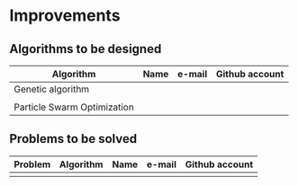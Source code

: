 # Improvements

## Algorithms to be designed

| Algorithm                    | Name                  | e-mail                    | Github account         |
| ---------------------------- | --------------------- | ------------------------- | ---------------------- |
| Genetic algorithm            |                       |                           |                        |
|                              |                       |                           |                        |
| Particle Swarm Optimization  |                       |                           |                        |

## Problems to be solved

|Problem              | Algorithm                    | Name                  | e-mail                    | Github account         |
|-------------------- | ---------------------------- | --------------------- | ------------------------- | ---------------------- |
|                     |                              |                       |                           |                        |
